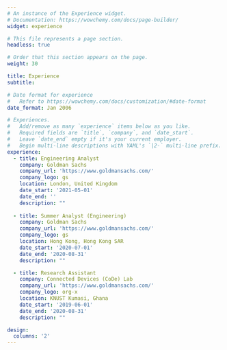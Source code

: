 ```yaml
---
# An instance of the Experience widget.
# Documentation: https://wowchemy.com/docs/page-builder/
widget: experience

# This file represents a page section.
headless: true

# Order that this section appears on the page.
weight: 30

title: Experience
subtitle:

# Date format for experience
#   Refer to https://wowchemy.com/docs/customization/#date-format
date_format: Jan 2006

# Experiences.
#   Add/remove as many `experience` items below as you like.
#   Required fields are `title`, `company`, and `date_start`.
#   Leave `date_end` empty if it's your current employer.
#   Begin multi-line descriptions with YAML's `|2-` multi-line prefix.
experience:
  - title: Engineering Analyst
    company: Goldman Sachs
    company_url: 'https://www.goldmansachs.com/'
    company_logo: gs
    location: London, United Kingdom
    date_start: '2021-05-01'
    date_end: ''
    description: ""
        
  - title: Summer Analyst (Engineering)
    company: Goldman Sachs
    company_url: 'https://www.goldmansachs.com/'
    company_logo: gs
    location: Hong Kong, Hong Kong SAR
    date_start: '2020-07-01'
    date_end: '2020-08-31'
    description: ""

  - title: Research Assistant
    company: Connected Devices (CoDe) Lab
    company_url: 'https://www.goldmansachs.com/'
    company_logo: org-x
    location: KNUST Kumasi, Ghana
    date_start: '2019-06-01'
    date_end: '2020-08-31'
    description: ""

design:
  columns: '2'
---
```

